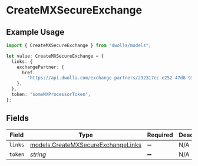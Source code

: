 # CreateMXSecureExchange

## Example Usage

```typescript
import { CreateMXSecureExchange } from "dwolla/models";

let value: CreateMXSecureExchange = {
  links: {
    exchangePartner: {
      href:
        "https://api.dwolla.com/exchange-partners/292317ec-e252-47d8-93c3-2d128e037aa4",
    },
  },
  token: "someMXProcessorToken",
};
```

## Fields

| Field                                                                          | Type                                                                           | Required                                                                       | Description                                                                    | Example                                                                        |
| ------------------------------------------------------------------------------ | ------------------------------------------------------------------------------ | ------------------------------------------------------------------------------ | ------------------------------------------------------------------------------ | ------------------------------------------------------------------------------ |
| `links`                                                                        | [models.CreateMXSecureExchangeLinks](../models/createmxsecureexchangelinks.md) | :heavy_minus_sign:                                                             | N/A                                                                            |                                                                                |
| `token`                                                                        | *string*                                                                       | :heavy_minus_sign:                                                             | N/A                                                                            | someMXProcessorToken                                                           |